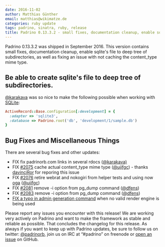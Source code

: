 ```yaml
---
date: 2016-11-02
author: Matthias Günther
email: matthias@wikimatze.de
categories: ruby update
tags: padrino, sinatra, ruby, release
title: Padrino 0.13.3.2 - small fixes, documentation cleanup, enable sqlite's file to deep tree of subdirectories, caching the content_type mime type
---
```


Padrino 0.13.3.2 was shipped in September 2016. This version contains small fixes, documentation cleanup, enable sqlite's file to deep tree of subdirectories, as well as fixing an issue with not caching the content_type mime type.


## Be able to create sqlite's file to deep tree of subdirectories.

[@karakava](https://github.com/kkarakawa "@karakava") was so nice to make the following possible when working with
[SQLite](https://sqlite.org/ "SQLite"):


```ruby
ActiveRecord::Base.configuration[:development] = {
  :adapter => 'sqlite3',
  :database => Padrino.root('db', 'development/1/sample.db')
}
```


## Bug Fixes and Miscellaneous Things

There are several bug fixes and other updates:

- FIX fix padrinorb.com links in several rdocs ([@karakava)](https://github.com/kkarakawa "@karakava")
- FIX [#2075](https://github.com/padrino/padrino-framework/issues/2075) cache actual content_type mime type ([@ujifgc](https://github.com/ujifgc)) - thanks [davinciRor](https://github.com/davinciRor "davinciRor") for reporing this issue
- FIX [#2076](https://github.com/padrino/padrino-framework/issues/2076) retire webrat and nokogiri from helper tests and using now [oga](https://github.com/YorickPeterse/oga "oga") ([@ujifgc](https://github.com/ujifgc))
- FIX [#2081](https://github.com/padrino/padrino-framework/issues/2081) remove -i option from pg_dump command ([@dfens](https://github.com/dfens))
- FIX [#2083](https://github.com/padrino/padrino-framework/issues/2083) remove -i option from pg_dump command ([@dfens](https://github.com/dfens))
- [FIX a typo in admin generation command](https://github.com/padrino/padrino-framework/commit/b8387602922cd97afeb9cd00be9428244d47a076) when no valid render engine is being used


Please report any issues you encounter with this release! We are working very actively on Padrino and want to make the framework as stable and reliable as possible. That concludes the changelog for this release. As always if you want to keep up with Padrino updates, be sure to follow us on twitter: [@padrinorb](http://twitter.com/padrinorb), join us on IRC at “#padrino” on freenode or [open an issue](https://github.com/padrino/padrino-framework/issues) on GitHub.
